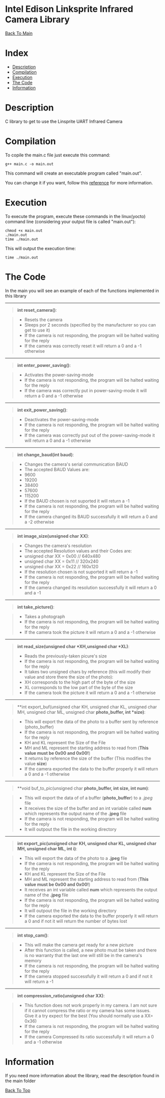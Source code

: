 Intel Edison Linksprite Infrared Camera Library
===================

[Back To Main](../README.md)

Index
=================

  * [Description](#description)
  * [Compilation](#compilation)
  * [Execution](#execution)
  * [The Code](#the-code)
  * [Information](#information)

Description
===================
C library to get to use the Linsprite UART Infrared Camera 

Compilation
===================
To copile the main.c file just execute this command:

```
g++ main.c -o main.out
```
This command will create an executable program called "main.out".

You can change it if you want, follow this [reference](http://www.cs.fsu.edu/~jestes/howto/g++compiling.txt) for more information.

Execution
=================
To execute the program, execute these commands in the linux(yocto) command line (considering your output file is called "main.out"):

```
chmod +x main.out
./main.out
time ./main.out
```

This will output the execution time:
```
time ./main.out
```

The Code
===================
In the main you will see an example of each of the functions implemented in this library

___
> **int reset_camera()**:

> - Resets the camera
> - Sleeps por 2 seconds (specified by the manufacturer so you can get to use it)
> - If the camera is not responding, the program will be halted waiting for the reply
> - If the camera was correctly reset it will return a 0 and a -1 otherwise

___
> **int enter_power_saving()**:

> - Activates the power-saving-mode
> - If the camera is not responding, the program will be halted waiting for the reply
> - If the camera was correctly put in power-saving-mode it will return a 0 and a -1 otherwise

___
> **int exit_power_saving()**:

> - Deactivates the power-saving-mode
> - If the camera is not responding, the program will be halted waiting for the reply
> - If the camera was correctly put out of the power-saving-mode it will return a 0 and a -1 otherwise

___
> **int change_baud(int baud)**:

> - Changes the camera's serial communication BAUD
> - The accepted BAUD Values are:
>  - 9600
>  - 19200
>  - 38400
>  - 57600
>  - 115200
> - If the BAUD chosen is not suported it will return a -1 
> - If the camera is not responding, the program will be halted waiting for the reply
> - If the camera changed its BAUD successfully it will return a 0 and a -2 otherwise

___
> **int image_size(unsigned char XX)**:

> - Changes the camera's resolution
> - The accepted Resolution values and their Codes are:
>  - unsigned char XX = 0x00 // 640x480 
>  - unsigned char XX = 0x11 // 320x240
>  - unsigned char XX = 0x22 // 160x120
> - If the resolution chosen is not suported it will return a -1 
> - If the camera is not responding, the program will be halted waiting for the reply
> - If the camera changed its resolution successfully it will return a 0 and a -1

___
> **int take_picture()**:

> - Takes a photograph 
> - If the camera is not responding, the program will be halted waiting for the reply
> - If the camera took the picture it will return a 0 and a -1 otherwise
___
> **int read_size(unsigned char *XH,unsigned char *XL)**:
> - Reads the previously-taken picure's size
> - If the camera is not responding, the program will be halted waiting for the reply
> - It takes two unsigned chars by reference (this will modify their value and store there the size of the photo):
>  - XH corresponds to the high part of the byte of the size
>  - XL corresponds to the low part of the byte of the size
> - If the camera took the picture it will return a 0 and a -1 otherwise

___
> **int export_buf(unsigned char KH, unsigned char KL, unsigned char MH, unsigned char ML, unsigned char **photo_buffer, int *size)**:

> - This will export the data of the photo to a buffer sent by reference (photo_buffer)
> - If the camera is not responding, the program will be halted waiting for the reply
>  - KH and KL represent the Size of the File
>  - MH and ML represent the starting address to read from (**This value must be 0x00 and 0x00!**)
> - It returns by reference the size of the buffer (This modifies the value **size**)
> - If the camera exported the data to the buffer properly it will return a 0 and a -1 otherwise

___
> **void buf_to_pic(unsigned char **photo_buffer, int size, int num)**:

> - This will export the data of of a buffer (**photo_buffer**) to a *.jpeg* file
> - It receives the size of the buffer and an int variable called **num** which represents the output name of the **.jpeg** file
> - If the camera is not responding, the program will be halted waiting for the reply
> - It will outpout the file in the working directory

___
> **int export_pic(unsigned char KH, unsigned char KL, unsigned char MH, unsigned char ML, int i)**:

> - This will export the data of the photo to a **.jpeg** file
> - If the camera is not responding, the program will be halted waiting for the reply
>  - KH and KL represent the Size of the File 
>  - MH and ML represent the starting address to read from (**This value must be 0x00 and 0x00!**)
> - It receives an int variable called **num** which represents the output name of the **.jpeg** file
> - If the camera is not responding, the program will be halted waiting for the reply
> - It will outpout the file in the working directory
> - If the camera exported the data to the buffer properly it will return a 0 and if not it will return the number of bytes lost

___
> **int stop_cam()**:

> - This will make the camera get ready for a new picture
> - After this function is called, a new photo must be taken and there is no warranty that the last one will still be in the camera's memory
> - If the camera is not responding, the program will be halted waiting for the reply
> - If the camera stopped successfully it will return a 0 and if not it will return a -1

___
> **int compression_ratio(unsigned char XX)**:

> - This function does not work properly in my camera. I am not sure if it cannot compress the ratio or my camera has some issues. Give it a try expect for the best (You should normally use a XX= 0x36)
> - If the camera is not responding, the program will be halted waiting for the reply
> - If the camera Compressed its ratio successfully it will return a 0 and a -1 otherwise


Information
===================
If you need more information about the library, read the description found in the main folder

[Back To Top](#intel-edison-linksprite-infrarerd-camera-library)
